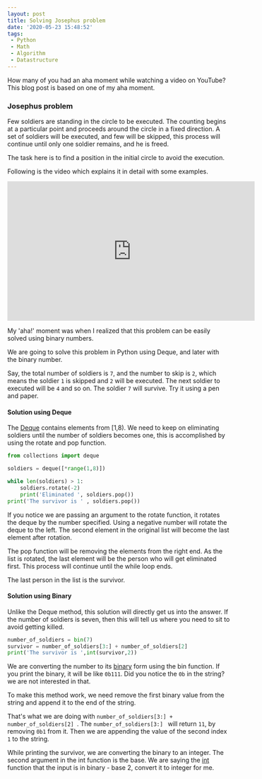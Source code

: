 ```yaml
---
layout: post
title: Solving Josephus problem 
date: '2020-05-23 15:48:52'
tags: 
 - Python
 - Math
 - Algorithm
 - Datastructure
---
```


How many of you had an aha moment while watching a video on YouTube? This blog post is based on one of my aha moment.

### Josephus problem

Few soldiers are standing in the circle to be executed. The counting begins at a particular point and proceeds around the circle in a fixed direction. A set of soldiers will be executed, and few will be skipped, this process will continue until only one soldier remains, and he is freed.

The task here is to find a position in the initial circle to avoid the execution.

Following is the video which explains it in detail with some examples.

<iframe width="560" height="315" src="https://www.youtube.com/embed/uCsD3ZGzMgE" frameborder="0" allow="accelerometer; autoplay; encrypted-media; gyroscope; picture-in-picture" allowfullscreen></iframe>

 My 'aha!' moment was when I realized that this problem can be easily solved using binary numbers. 
 
 We are going to solve this problem in Python using Deque, and later with the binary number.

Say, the total number of soldiers is `7`, and the number to skip is `2`, which means the soldier `1` is skipped and `2` will be executed. The next soldier to executed will be `4` and so on. The soldier `7` will survive. Try it using a pen and paper.

#### Solution using Deque

The [Deque](https://docs.python.org/2/library/collections.html#collections.deque) contains elements from [1,8). We need to keep on eliminating soldiers until the number of soldiers becomes one, this is accomplished by using the rotate and pop function. 

```python
from collections import deque

soldiers = deque([*range(1,8)])

while len(soldiers) > 1:
    soldiers.rotate(-2)
    print('Eliminated ', soldiers.pop())
print('The survivor is ' , soldiers.pop())
```

If you notice we are passing an argument to the rotate function, it rotates the deque by the number specified. Using a negative number will rotate the deque to the left. The second element in the original list will become the last element after rotation.

 The pop function will be removing the elements from the right end. As the list is rotated, the last element will be the person who will get eliminated first. This process will continue until the while loop ends.
 
 The last person in the list is the survivor.

#### Solution using Binary 

Unlike the Deque method, this solution will directly get us into the answer. If the number of soldiers is seven, then this will tell us where you need to sit to avoid getting killed.

```python
number_of_soldiers = bin(7)
survivor = number_of_soldiers[3:] + number_of_soldiers[2] 
print('The survivor is ',int(survivor,2))
```

We are converting the number to its [binary](https://en.wikipedia.org/wiki/Binary_number) form using the bin function. If you print the binary, it will be like `0b111`. Did you notice the `0b` in the string? we are not interested in that.

To make this method work, we need remove the first binary value from  the string and append it to the end of the string. 

That's what we are doing with `number_of_soldiers[3:] + number_of_soldiers[2] `. The `number_of_soldiers[3:] ` will return `11`, by removing `0b1` from it. Then we are appending the value of the second index `1` to the string.

While printing the survivor, we are converting the binary to an integer. The second argument in the int function is the base. We are saying the [int](https://docs.python.org/3.4/library/functions.html?highlight=int#int) function that the input is in binary - base 2, convert it to integer for me.





  
